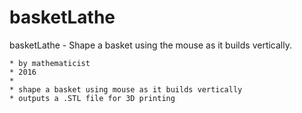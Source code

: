 # basketLathe
basketLathe - Shape a basket using the mouse as it builds vertically.

	* by mathematicist
	* 2016
	* 
	* shape a basket using mouse as it builds vertically
	* outputs a .STL file for 3D printing

